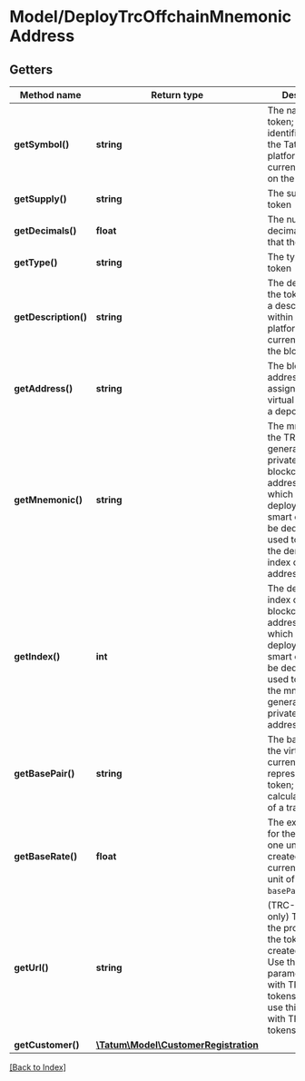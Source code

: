 # Model/DeployTrcOffchainMnemonicAddress

## Getters

Method name | Return type | Description | Notes
------------ | ------------- | ------------- | -------------
**getSymbol()** | **string** | The name of the token; used as an identifier within the Tatum platform and as a currency symbol on the blockchain |
**getSupply()** | **string** | The supply of the token |
**getDecimals()** | **float** | The number of decimal places that the token has |
**getType()** | **string** | The type of the token |
**getDescription()** | **string** | The description of the token; used as a description within the Tatum platform and as a currency name on the blockchain |
**getAddress()** | **string** | The blockchain address to be assigned to the virtual account as a deposit address |
**getMnemonic()** | **string** | The mnemonic of the TRON wallet to generate the private key for the blockchain address from which the fee for deploying the smart contract will be deducted; is used together with the derivation index of this address |
**getIndex()** | **int** | The derivation index of the blockchain address from which the fee for deploying the smart contract will be deducted; is used together with the mnemonic to generate the private key for this address |
**getBasePair()** | **string** | The base pair for the virtual currency that represents the token; used to calculate the value of a transaction |
**getBaseRate()** | **float** | The exchange rate for the base pair; one unit of the created virtual currency equals 1 unit of <code>basePair</code>*<code>baseRate</code> | [optional] [default to 1]
**getUrl()** | **string** | (TRC-10 tokens only) The URL of the project that the token is created for<br/>Use this parameter only with TRC-10 tokens. Do <b>not</b> use this parameter with TRC-20 tokens. | [optional]
**getCustomer()** | [**\Tatum\Model\CustomerRegistration**](CustomerRegistration.md) |  | [optional]

[[Back to Index]](../index.md)
